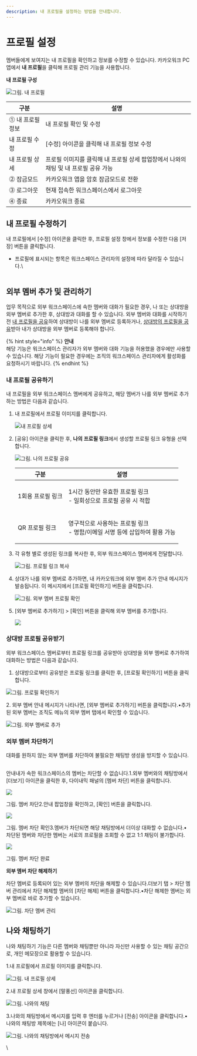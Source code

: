 ```yaml
---
description: 내 프로필을 설정하는 방법을 안내합니다.
---
```


# 프로필 설정

멤버들에게 보여지는 내 프로필을 확인하고 정보를 수정할 수 있습니다. 카카오워크 PC 앱에서 **내 프로필**을 클릭해 프로필 관리 기능을 사용합니다.

**내 프로필 구성**

![그림. 내 프로필](https://oopy.lazyrockets.com/api/v2/notion/image?src=https%3A%2F%2Fs3-us-west-2.amazonaws.com%2Fsecure.notion-static.com%2F51ca40fd-4d5e-490a-9d8d-9d64e598b23c%2FUntitled.png\&blockId=d01ee15a-b525-456f-b202-b672b19b6fdd)

| 구분            | 설명                                               |
| ------------- | ------------------------------------------------ |
| ⓵ 내 프로필 정보    | 내 프로필 확인 및 수정                                    |
|      내 프로필 수정 | \[수정] 아이콘을 클릭해 내 프로필 정보 수정                       |
|      내 프로필 상세 | 프로필 이미지를 클릭해 내 프로필 상세 팝업창에서 나와의 채팅 및 내 프로필 공유 가능 |
| ⓶ 잠금모드        | 카카오워크 앱을 암호 잠금모드로 전환                             |
| ⓷ 로그아웃        | 현재 접속한 워크스페이스에서 로그아웃                             |
| ⓸ 종료          | 카카오워크 종료                                         |

## 내 프로필 수정하기

내 프로필에서 \[수정] 아이콘을 클릭한 후, 프로필 설정 창에서 정보를 수정한 다음 \[저장] 버튼을 클릭합니다.

*   프로필에 표시되는 항목은 워크스페이스 관리자의 설정에 따라 달라질 수 있습니다.\


    <figure><img src="https://oopy.lazyrockets.com/api/v2/notion/image?src=https%3A%2F%2Fs3-us-west-2.amazonaws.com%2Fsecure.notion-static.com%2F23a7f1ec-b475-4cf1-bacb-d0ff664f9dd7%2FUntitled.png&#x26;blockId=13ce3fa4-56df-4ade-bedf-9ab1809d14f7" alt=""><figcaption></figcaption></figure>

## 외부 멤버 추가 및 관리하기

업무 목적으로 외부 워크스페이스에 속한 멤버와 대화가 필요한 경우, 나 또는 상대방을 외부 멤버로 추가한 후, 상대방과 대화를 할 수 있습니다. 외부 멤버와 대화를 시작하기 전 [내 프로필을 공유](profile.md#undefined-3)하여 상대방이 나를 외부 멤버로 등록하거나, [상대방의 프로필을 공유](profile.md#undefined-4)받아 내가 상대방을 외부 멤버로 등록해야 합니다.

{% hint style="info" %}
**안내**\
해당 기능은 워크스페이스 관리자가 외부 멤버와 대화 기능을 허용했을 경우에만 사용할 수 있습니다. 해당 기능이 필요한 경우에는 조직의 워크스페이스 관리자에게 활성화를 요청하시기 바랍니다.
{% endhint %}

### 내 프로필 공유하기

내 프로필을 외부 워크스페이스 멤버에게 공유하고, 해당 멤버가 나를 외부 멤버로 추가하는 방법은 다음과 같습니다.

1.  내 프로필에서 프로필 이미지를 클릭합니다.&#x20;

    ![ 내 프로필 상세](https://oopy.lazyrockets.com/api/v2/notion/image?src=https%3A%2F%2Fs3-us-west-2.amazonaws.com%2Fsecure.notion-static.com%2F23a7f1ec-b475-4cf1-bacb-d0ff664f9dd7%2FUntitled.png\&blockId=13ce3fa4-56df-4ade-bedf-9ab1809d14f7)


2.  \[공유] 아이콘을 클릭한 후, **나의 프로필 링크**에서 생성할 프로필 링크 유형을 선택합니다.

    ![그림. 나의 프로필 공유](https://oopy.lazyrockets.com/api/v2/notion/image?src=https%3A%2F%2Fs3-us-west-2.amazonaws.com%2Fsecure.notion-static.com%2F6bbefd11-7cf5-4278-ab18-c9c47565684f%2F%25EB%2582%25B4\_%25ED%2594%2584%25EB%25A1%259C%25ED%2595%2584\_%25EA%25B3%25B5%25EC%259C%25A0.png\&blockId=3db4b65b-7248-4476-93df-7f7b465d0309)



    | 구분         | 설명                                                    |
    | ---------- | ----------------------------------------------------- |
    | 1회용 프로필 링크 | <p>1시간 동안만 유효한 프로필 링크<br>- 일회성으로 프로필 공유 시 적합</p>      |
    | QR 프로필 링크  | <p>영구적으로 사용하는 프로필 링크<br>- 명함/이메일 서명 등에 삽입하여 활용 가능</p> |


3.  각 유형 별로 생성된 링크를 복사한 후, 외부 워크스페이스 멤버에게 전달합니다.

    ![그림. 프로필 링크 복사](https://oopy.lazyrockets.com/api/v2/notion/image?src=https%3A%2F%2Fs3-us-west-2.amazonaws.com%2Fsecure.notion-static.com%2Fb9ccf07d-7de1-49e5-8bc8-7ec19656f210%2F%25ED%2594%2584%25EB%25A1%259C%25ED%2595%2584\_%25EB%25A7%2581%25ED%2581%25AC\_%25EB%25B3%25B5%25EC%2582%25AC.png\&blockId=bee910b5-eaec-4664-b862-3a624fe416ca)


4.  상대가 나를 외부 멤버로 추가하면, 내 카카오워크에 외부 멤버 추가 안내 메시지가 발송됩니다. 이 메시지에서 \[프로필 확인하기] 버튼을 클릭합니다.

    ![그림. 외부 멤버 프로필 확인](https://oopy.lazyrockets.com/api/v2/notion/image?src=https%3A%2F%2Fs3-us-west-2.amazonaws.com%2Fsecure.notion-static.com%2F9cbe22a1-4dc3-4e58-a48d-2468b10f4723%2F%25EA%25B7%25B8%25EB%25A6%25BC.\_%25EC%2599%25B8%25EB%25B6%2580\_%25EB%25A9%25A4%25EB%25B2%2584\_%25ED%2594%2584%25EB%25A1%259C%25ED%2595%2584\_%25ED%2599%2595%25EC%259D%25B8.png\&blockId=ebac05c0-fa92-4560-8fb8-bb0834a3ddb9)


5.  \[외부 멤버로 추가하기] > \[확인] 버튼을 클릭해 외부 멤버를 추가합니다.

    ![](https://oopy.lazyrockets.com/api/v2/notion/image?src=https%3A%2F%2Fs3-us-west-2.amazonaws.com%2Fsecure.notion-static.com%2Fec927f62-692e-4c71-83ba-dba635571861%2F%EC%99%B8%EB%B6%80\_%EB%A9%A4%EB%B2%84\_%EC%B6%94%EA%B0%80\_\(1\).png\&blockId=c7f72b24-a4e4-4773-b101-f8da088f8bb0)



### **상대방 프로필 공유받기**

외부 워크스페이스 멤버로부터 프로필 링크를 공유받아 상대방을 외부 멤버로 추가하여 대화하는 방법은 다음과 같습니다.

1. 상대방으로부터 공유받은 프로필 링크를 클릭한 후, \[프로필 확인하기] 버튼을 클릭합니다.

![그림. 프로필 확인하기](https://oopy.lazyrockets.com/api/v2/notion/image?src=https%3A%2F%2Fs3-us-west-2.amazonaws.com%2Fsecure.notion-static.com%2F7d1e81df-9a3b-462d-87bc-b79f360dfeee%2F%ED%94%84%EB%A1%9C%ED%95%84\_%ED%99%95%EC%9D%B8%ED%95%98%EA%B8%B0.png\&blockId=1d3e8a1f-62e8-4269-8542-3ea9903c3e97)

2\. 외부 멤버 안내 메시지가 나타나면, \[외부 멤버로 추가하기] 버튼을 클릭합니다.•추가된 외부 멤버는 조직도 메뉴의 외부 멤버 탭에서 확인할 수 있습니다.

![그림. 외부 멤버로 추가](https://oopy.lazyrockets.com/api/v2/notion/image?src=https%3A%2F%2Fs3-us-west-2.amazonaws.com%2Fsecure.notion-static.com%2Fdbb1bc99-9d7b-4533-9bde-d0920637069e%2FUntitled.png\&blockId=5d6e8bd0-f639-4ef6-9b03-586e63ac9c73)

### **외부 멤버 차단하기**

대화를 원하지 않는 외부 멤버를 차단하여 불필요한 채팅방 생성을 방지할 수 있습니다.

![](data:image/gif;base64,R0lGODlhAQABAIAAAP///wAAACH5BAEAAAAALAAAAAABAAEAAAICRAEAOw==)

안내내가 속한 워크스페이스의 멤버는 차단할 수 없습니다.1.외부 멤버와의 채팅방에서 \[더보기] 아이콘을 클릭한 후, 다이내믹 패널의 \[멤버 차단] 버튼을 클릭합니다.

![](https://oopy.lazyrockets.com/api/v2/notion/image?src=https%3A%2F%2Fs3-us-west-2.amazonaws.com%2Fsecure.notion-static.com%2Fc19eb047-6e66-4edc-a431-1fc50885ff7f%2FUntitled.png\&blockId=64b468a0-34de-4f10-91f3-0064b06bbcdb)

그림. 멤버 차단2.안내 팝업창을 확인하고, \[확인] 버튼을 클릭합니다.

![](https://oopy.lazyrockets.com/api/v2/notion/image?src=https%3A%2F%2Fs3-us-west-2.amazonaws.com%2Fsecure.notion-static.com%2Fe8c5266a-1251-42e0-8cfd-a4a237d3972d%2F%25EB%25A9%25A4%25EB%25B2%2584\_%25EC%25B0%25A8%25EB%258B%25A8\_%25ED%2599%2595%25EC%259D%25B8.png\&blockId=0eed1757-d28f-4d6a-b66c-b0ef2874a5b7)

그림. 멤버 차단 확인3.멤버가 차단되면 해당 채팅방에서 더이상 대화할 수 없습니다.•차단된 멤버와 차단한 멤버는 서로의 프로필을 조회할 수 없고 1:1 채팅이 불가합니다.

![](https://oopy.lazyrockets.com/api/v2/notion/image?src=https%3A%2F%2Fs3-us-west-2.amazonaws.com%2Fsecure.notion-static.com%2Fe71f942f-5d74-405b-ac2b-23441ee857ce%2FUntitled.png\&blockId=e154725d-3848-487f-9505-9c280b0d6a3d)

그림. 멤버 차단 완료

**외부 멤버 차단 해제하기**

차단 멤버로 등록되어 있는 외부 멤버의 차단을 해제할 수 있습니다.더보기 탭 > 차단 멤버 관리에서 차단 해제할 멤버의 \[차단 해제] 버튼을 클릭합니다.•차단 해제한 멤버는 외부 멤버로 바로 추가할 수 있습니다.

![그림. 차단 멤버 관리](https://oopy.lazyrockets.com/api/v2/notion/image?src=https%3A%2F%2Fs3-us-west-2.amazonaws.com%2Fsecure.notion-static.com%2F3dedcafc-4800-434f-b276-5354ca54664d%2FUntitled.png\&blockId=2d657914-880a-4ad2-a920-4500f419badb)

## 나와 채팅하기

나와 채팅하기 기능은 다른 멤버와 채팅뿐만 아니라 자신만 사용할 수 있는 채팅 공간으로, 개인 메모장으로 활용할 수 있습니다.

1.내 프로필에서 프로필 이미지를 클릭합니다.

![그림. 내 프로필 상세](https://oopy.lazyrockets.com/api/v2/notion/image?src=https%3A%2F%2Fs3-us-west-2.amazonaws.com%2Fsecure.notion-static.com%2F9bea3d94-aa8d-463a-9768-08cd0dc9022c%2FUntitled.png\&blockId=b5b43eb4-2296-483b-884b-dc8f703db229)

2.내 프로필 상세 창에서 \[말풍선] 아이콘을 클릭합니다.

![그림. 나와의 채팅](https://oopy.lazyrockets.com/api/v2/notion/image?src=https%3A%2F%2Fs3-us-west-2.amazonaws.com%2Fsecure.notion-static.com%2Faa82138b-8996-4d13-a68c-9929423eee97%2FUntitled.png\&blockId=b37f8649-b711-4409-ad55-4f3c51ca2124)

3.나와의 채팅방에서 메시지를 입력 후 엔터를 누르거나 \[전송] 아이콘을 클릭합니다.•나와의 채팅방 제목에는 \[나] 아이콘이 붙습니다.

![그림. 나와의 채팅방에서 메시지 전송](https://oopy.lazyrockets.com/api/v2/notion/image?src=https%3A%2F%2Fs3-us-west-2.amazonaws.com%2Fsecure.notion-static.com%2Fb4910106-b3ef-4ad9-b844-2ae782e3142f%2FUntitled.png\&blockId=b44c54f1-ee84-4a5f-88b2-9cf4f1215f56)

\


###



##
